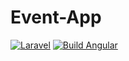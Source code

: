 # Event-App

[![Laravel](https://github.com/Adonsio/Event-App/actions/workflows/laravel.yml/badge.svg?branch=main)](https://github.com/Adonsio/Event-App/actions/workflows/laravel.yml)
[![Build Angular](https://github.com/Adonsio/Event-App/actions/workflows/Angular.yml/badge.svg?branch=main)](https://github.com/Adonsio/Event-App/actions/workflows/Angular.yml)
